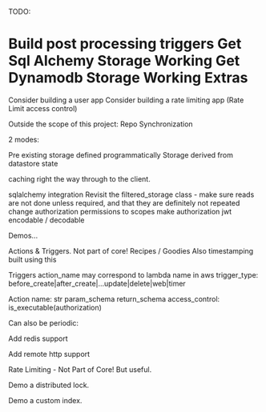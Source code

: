 TODO:

Build post processing triggers
Get Sql Alchemy Storage Working
Get Dynamodb Storage Working
Extras
======
Consider building a user app
Consider building a rate limiting app (Rate Limit access control)



Outside the scope of this project: Repo Synchronization

2 modes:

Pre existing storage defined programmatically
Storage derived from datastore state

caching right the way through to the client.


sqlalchemy integration
Revisit the filtered_storage class - make sure reads are not done unless required, and that they are definitely not repeated
change authorization permissions to scopes
make authorization jwt encodable / decodable


Demos...

Actions & Triggers. Not part of core! Recipes / Goodies
Also timestamping built using this

Triggers
action_name may correspond to lambda name in aws
trigger_type: before_create|after_create|...update|delete|web|timer

Action
name: str
param_schema
return_schema
access_control: is_executable(authorization)

Can also be periodic:


Add redis support

Add remote http support


Rate Limiting - Not Part of Core! But useful.


Demo a distributed lock.


Demo a custom index.
